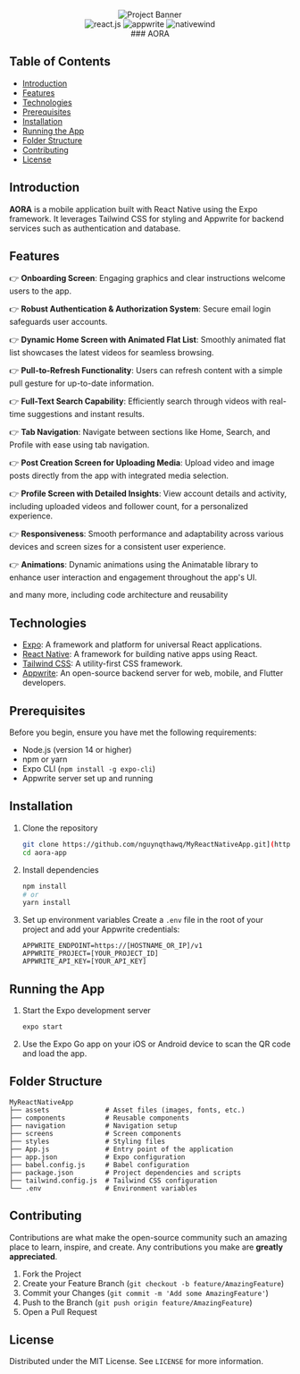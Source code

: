 <div align="center">
  <br />
      <img src="https://i.postimg.cc/5NR9bxFM/Sora-README.png" alt="Project Banner">
    </a>
  <br />

  <div>
    <img src="https://img.shields.io/badge/-React_Native-black?style=for-the-badge&logoColor=white&logo=react&color=61DAFB" alt="react.js" />
    <img src="https://img.shields.io/badge/-Appwrite-black?style=for-the-badge&logoColor=white&logo=appwrite&color=FD366E" alt="appwrite" />
    <img src="https://img.shields.io/badge/NativeWind-black?style=for-the-badge&logoColor=white&logo=tailwindcss&color=06B6D4" alt="nativewind" />
  </div>
    ### AORA
</div>

## Table of Contents
- [Introduction](#introduction)
- [Features](#features)
- [Technologies](#technologies)
- [Prerequisites](#prerequisites)
- [Installation](#installation)
- [Running the App](#running-the-app)
- [Folder Structure](#folder-structure)
- [Contributing](#contributing)
- [License](#license)

## Introduction

**AORA** is a mobile application built with React Native using the Expo framework. It leverages Tailwind CSS for styling and Appwrite for backend services such as authentication and database.

## Features


👉 **Onboarding Screen**: Engaging graphics and clear instructions welcome users to the app.

👉 **Robust Authentication & Authorization System**: Secure email login safeguards user accounts.

👉 **Dynamic Home Screen with Animated Flat List**: Smoothly animated flat list showcases the latest videos for seamless browsing.

👉 **Pull-to-Refresh Functionality**: Users can refresh content with a simple pull gesture for up-to-date information.

👉 **Full-Text Search Capability**: Efficiently search through videos with real-time suggestions and instant results.

👉 **Tab Navigation**: Navigate between sections like Home, Search, and Profile with ease using tab navigation.

👉 **Post Creation Screen for Uploading Media**: Upload video and image posts directly from the app with integrated media selection.

👉 **Profile Screen with Detailed Insights**: View account details and activity, including uploaded videos and follower count, for a personalized experience.

👉 **Responsiveness**: Smooth performance and adaptability across various devices and screen sizes for a consistent user experience.

👉 **Animations**: Dynamic animations using the Animatable library to enhance user interaction and engagement throughout the app's UI.

and many more, including code architecture and reusability 

## Technologies

- [Expo](https://expo.dev/): A framework and platform for universal React applications.
- [React Native](https://reactnative.dev/): A framework for building native apps using React.
- [Tailwind CSS](https://tailwindcss.com/): A utility-first CSS framework.
- [Appwrite](https://appwrite.io/): An open-source backend server for web, mobile, and Flutter developers.

## Prerequisites

Before you begin, ensure you have met the following requirements:

- Node.js (version 14 or higher)
- npm or yarn
- Expo CLI (`npm install -g expo-cli`)
- Appwrite server set up and running

## Installation

1. Clone the repository
    ```sh
    git clone https://github.com/nguynqthawq/MyReactNativeApp.git](https://github.com/nguynqthawq/aora-app.git
    cd aora-app
    ```

2. Install dependencies
    ```sh
    npm install
    # or
    yarn install
    ```

3. Set up environment variables
   Create a `.env` file in the root of your project and add your Appwrite credentials:
    ```plaintext
    APPWRITE_ENDPOINT=https://[HOSTNAME_OR_IP]/v1
    APPWRITE_PROJECT=[YOUR_PROJECT_ID]
    APPWRITE_API_KEY=[YOUR_API_KEY]
    ```

## Running the App

1. Start the Expo development server
    ```sh
    expo start
    ```

2. Use the Expo Go app on your iOS or Android device to scan the QR code and load the app.

## Folder Structure

    MyReactNativeApp
    ├── assets              # Asset files (images, fonts, etc.)
    ├── components          # Reusable components
    ├── navigation          # Navigation setup
    ├── screens             # Screen components
    ├── styles              # Styling files
    ├── App.js              # Entry point of the application
    ├── app.json            # Expo configuration
    ├── babel.config.js     # Babel configuration
    ├── package.json        # Project dependencies and scripts
    ├── tailwind.config.js  # Tailwind CSS configuration
    └── .env                # Environment variables

## Contributing

Contributions are what make the open-source community such an amazing place to learn, inspire, and create. Any contributions you make are **greatly appreciated**.

1. Fork the Project
2. Create your Feature Branch (`git checkout -b feature/AmazingFeature`)
3. Commit your Changes (`git commit -m 'Add some AmazingFeature'`)
4. Push to the Branch (`git push origin feature/AmazingFeature`)
5. Open a Pull Request

## License

Distributed under the MIT License. See `LICENSE` for more information.
